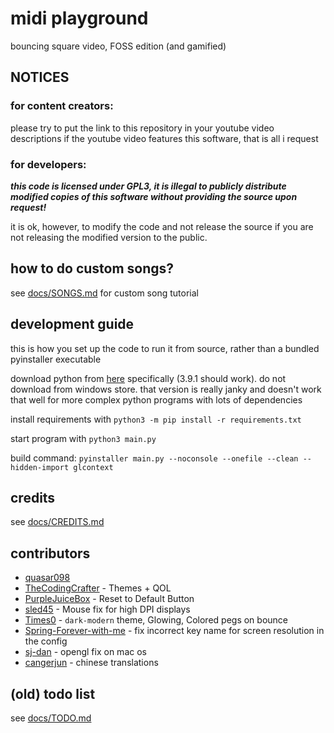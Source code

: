 # midi playground
bouncing square video, FOSS edition (and gamified)

## NOTICES

### for content creators:

please try to put the link to this repository in your youtube video descriptions if the youtube video features this software, that is all i request

### for developers:

***this code is licensed under GPL3, it is illegal to publicly distribute modified copies of this software without providing the source upon request!***

it is ok, however, to modify the code and not release the source if you are not releasing the modified version to the public.

## how to do custom songs?

see [docs/SONGS.md](https://github.com/quasar098/midi-playground/blob/master/docs/SONGS.md) for custom song tutorial

## development guide

this is how you set up the code to run it from source, rather than a bundled pyinstaller executable

download python from [here](https://python.org) specifically (3.9.1 should work). do not download from windows store. that version is really janky and doesn't work that well for more complex python programs with lots of dependencies

install requirements with `python3 -m pip install -r requirements.txt`

start program with `python3 main.py`

build command: `pyinstaller main.py --noconsole --onefile --clean --hidden-import glcontext`

## credits

see [docs/CREDITS.md](https://github.com/quasar098/midi-playground/blob/master/docs/CREDITS.md)

## contributors

- [quasar098](https://github.com/quasar098)
- [TheCodingCrafter](https://github.com/TheCodingCrafter) - Themes + QOL
- [PurpleJuiceBox](https://github.com/PurpleJuiceBox) - Reset to Default Button
- [sled45](https://github.com/sled45) - Mouse fix for high DPI displays
- [Times0](https://github.com/Times0) - `dark-modern` theme, Glowing, Colored pegs on bounce
- [Spring-Forever-with-me](https://github.com/Spring-Forever-with-me) - fix incorrect key name for screen resolution in the config
- [sj-dan](https://github.com/sj-dan) - opengl fix on mac os
- [cangerjun](https://github.com/cangerjun) - chinese translations

## (old) todo list

see [docs/TODO.md](https://github.com/quasar098/midi-playground/blob/master/docs/TODO.md)
